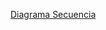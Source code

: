 ﻿[Diagrama Secuencia](https://viewer.diagrams.net/?tags=%7B%7D&lightbox=1&highlight=0000ff&edit=_blank&layers=1&nav=1&title=Diagrama%20Secuencia.drawio#R%3Cmxfile%3E%3Cdiagram%20name=%22Page-1%22%20id=%222YBvvXClWsGukQMizWep%22%3E7V1bc%2bI2FP41zGwfyFi%2bYT8GyF462xm6abvbR8UW4FlhUSEC6a%2bvZFu%2byAYMsbHpMJNN0MWSrfPpOxcdswNjstp/onC9/I34CA90zd8PjOlA1y3dsfgfUfMW1%2biaq8U1Cxr4cR3IKp6Df1FSKbttAx9tCh0ZIZgF62KlR8IQeaxQByklu2K3OcHFWddwgUoVzx7E5drvgc%2bWca1jaVn9ZxQslnJmoCUtKyg7JxWbJfTJLldlPA2MCSWExZ9W%2bwnCYvXkusTXfTzQmt4YRSGrc8Gf%2bvr3nYG2n2f7P9mP2ffh7NfxEOjxMK8Qb5MnHug25gOO54SPy1cMenGD/c9W3Or4L0R9GMKsQjwbe8PFXuLq4SYS5yPvwG90H3XNLrIX8WjLwcQYPE69LSZyav4Q8exxn2T90jn0JVth/gnwtt0yYOh5Hd/kjoMw7Z9fmWSxXhFlaJ%2brSlbqEyIrxOgb75K0DoElBZkg10mKuwwFQIJ0mUOARAZMgLdIx85kwz8k4jlHVEYTopIrGl%2b4WcPwXeKbRMIDK0hhTnjxsMWp%2biBTYPZNpmYPZfo4%2b9J/WZq9255WD0U5hhsktG/0CzKy6b9g3b7J1e6hXL%2bs1hRtyA2Qrun0TZ5OhTyVZUGh/yhsR14KScgrxz7cLJGfLFVu1SjZhn7UoPESXyb69kMUHixZ/DvpGRWm%2b3zP6VtS2jBKfqb2pXFs5RmkC8RqWHTILxi2ZQHlJGAdEQBFGLLgtWgOV0klmWFGgmhXpErXVJQuSKlbjrIhW%2bqh5MK8BVsay1DQBFxlqHh5SkNFSEmf/XLwSFv%2bRsHTG0xojt4YJvhYD1ZxNOPKqAB3VDSACsMqEYX5YAPLcMz4t3UhRAyzc4RUudl3hJyLkOY0idE5Iqq8%2bTsizkSEVaaMCxFhGaOuEeGeRkRO5GtxH9GdWWP%2bw%2b91kv9nDSx%2bwSRpAbmWYdYEDl4EKi/iP3xiRAP%2brIjyuQllS7IgIcSzrHZMtgwHIZqkIVkBrnj1npdwHYVztyv8NZgj0S96GMp4dw5AGERIQ3DDdmgjnJYQ7Z442p7lKoxy/pC3pa8c9pl/ZDyKu80q5MYo9hhNm4ooaYq7msat8/5NBf6BitPG/BuJ2ib81SkXqMcet4x8%2bOUCl1IsZOBB/IiDRcjrXghjZBURDaRMUhvhdxpRUUp2L5h4P2W35EjAyaQd4%2bkQ5eUJTztCeNa7vCy5WU/yoESK9qBpRjNasORR6eBcy0h2JPP5BrXCZkYfI5szShYUrtKoyQvNWoLQC9YciX0PqAxtRed1HlExqiKft2PKxJvlyPNZdq9snqHlqqaKq8q2th1suV0bwtbJY62T%2bx1Ypf1%2bBrtwu4ODBUOfcDbQ4gPsdUoU/GOZGbqmABcUKcCuSQGjtijAqmL726GAvuxspzF3hg/V%2bcYeNWcBfEOLuxX6Ds3UhhWqKbF4Q%2b%2bfFWr9zw97%2bmaa2KAxAuuBZVJ18nsPyPQ6IGNrKil1HY%2bxqsJ6LWTYOQd8Xv4XroThiculOfKWML58ChmKBKV98eOaaFdNIokwLpFkGo6IuPYVcf0Y%2bDDpPccEsnT04syXetAHNXeOsskahSpl8%2bZ6%2bvpygzDBm9CnADTEnQp032P7nRjpAHFeUzPbemlbQMxKaNgIeorZ6SN3yNABp0qlYUSfXlHMxkflfAazqItqGxXMkuYn5LnFVvVWY9xi3zXUzWso062noZzWQFT20/iq/yXpXfhc76No6Uj1yHGy69rNTXv0plvPSWqMZqscoMMGgaLUo5s6ptI71N1oH7Afuc%2bp68U/Z3gRBbH0w6N4ORkC7gwvlq3gpWWfZ1SVynReNNY9ZIhaOXgJs7wIJU0EJzUY%2bgXbMtcvgasmTHWhc%2bqZk5yWRT1MYOgJS5YmNy31QxVeV4Hvi0Zx6OQF4eIrmgvMGFnNt4SbjdSnnxBMhIpLwgiUMMjgSzSFdkD9Piia9SGnNI8ouNxGa0InjczTtk2VZaPbLekkmR54N2xux7BR0/fsUT3DZmS2BaLyydI3tMgMmyoP9irGjtRcwnnMaS9eHrkHNZgs5MB13Lc5rdT0mtaS3I2taz/TcRUI2Q8qx7RsMDk1DrPvzNMz5imiJtVmnRFP2S2f8HWHlHPPeNoZ71zuLslN0ToBGIohMrIUGbW8%2b92T5m8X79gSSlH6bnSWs/SE%2bb6m4gXcsREGXv7t6X6mLulGUbqdZy65NczMHh8PntTwrlFzg0vc9%2bQcUVdf89LU97zqxsJ1p5TWbSpDtexRu%2bXUmKfwNYD0ty1m8EM9lpjDVYDfYp6QhBOnOdU7BDpwWFNFF/3WRBLRrWsiNUzr6FfWRLedVNmcIK/EOKMSS1zMON1mLbg1Xiy6OzC9cmDSvEzJNfJrQbpyYNyq1D0FQ8mSFzlBIGoeYKxEQmX0FUdB1JOx1j8INzinQ1A3%2bqoGWjF8QXhGNgELiBifxn0VrJ%2bKsRZjukG45NBkKseKwgwyDlgxkSNUcENOrXoS4DhOGRSV581OW6iokUx3Z5ZeMUspKOvWzIdqj1rK6VC9CspGKbJmISoLHKe5qOxpw8i5koXryPxGCQ0Z5r2ShZum3N355Ib4pBhqdWsmr7RGJ0ArR%2bxuO9aabourB1uBIL7rMkA5/naPjbwDOV0FR4CmvlnWOnLuXu6t6Q7VywWa3bGby%2b%2bghKJnvlvFy%2bAsZZ/WD34OEVNEggkpbb3Ilz3rhKfvbDXqiq2Aq7jIrbNVjXjKna16xVaWoYKmKv5yXbaqzOUt5GbKr0%2bXSwLOT8O8p1c2n16phvJcuwSlq6ZXAq0chcGErD8YZZ3Rnzdwyjwu17WQQGBWrCS4IIWAF7Mv549VQfZ/HBhP/wE=%3C/diagram%3E%3C/mxfile%3E)
